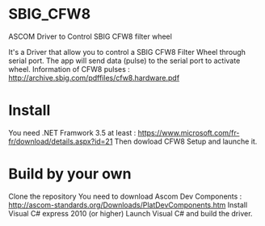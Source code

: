 # SBIG_CFW8
ASCOM Driver to Control SBIG CFW8 filter wheel

It's a Driver that allow you to control a SBIG CFW8 Filter Wheel through serial port. The app will send data (pulse) to the serial port to activate wheel.
Information of CFW8 pulses : http://archive.sbig.com/pdffiles/cfw8.hardware.pdf

# Install
You need .NET Framwork 3.5 at least : https://www.microsoft.com/fr-fr/download/details.aspx?id=21
Then dowload CFW8 Setup and launche it.

# Build by your own
Clone the repository
You need to download Ascom Dev Components : http://ascom-standards.org/Downloads/PlatDevComponents.htm
Install Visual C# express 2010 (or higher)
Launch Visual C# and build the driver.

